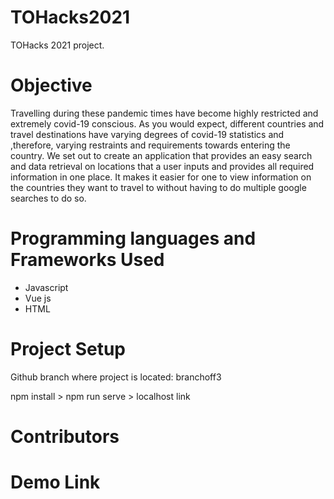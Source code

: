 # TOHacks2021
 TOHacks 2021 project.
 
# Objective
Travelling during these pandemic times have become highly restricted and extremely covid-19 conscious. As you would expect, different countries and travel destinations have varying degrees of covid-19 statistics and ,therefore, varying restraints and requirements towards entering the country. We set out to create an application that provides an easy search and data retrieval on locations that a user inputs and provides all required information in one place. It makes it easier for one to view information on the countries they want to travel to without having to do multiple google searches to do so.

# Programming languages and Frameworks Used
* Javascript
* Vue js
* HTML

# Project Setup

Github branch where project is located: branchoff3

npm install > npm run serve > localhost link


# Contributors

# Demo Link

